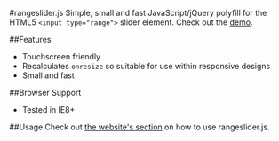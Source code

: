#rangeslider.js
Simple, small and fast JavaScript/jQuery polyfill for the HTML5 `<input type="range">` slider element.
Check out the [demo](http://andreruffert.github.io/rangeslider.js/). 


##Features
* Touchscreen friendly
* Recalculates `onresize` so suitable for use within responsive designs
* Small and fast


##Browser Support
* Tested in IE8+


##Usage
Check out [the website's section](http://andreruffert.github.io/rangeslider.js/#usage) on how to use rangeslider.js.
